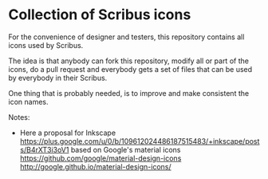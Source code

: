 # Collection of Scribus icons

For the convenience of designer and testers, this repository contains all icons used by Scribus.

The idea is that anybody can fork this repository, modify all or part of the icons, do a pull request and everybody gets a set of files that can be used by everybody in their Scribus.

One thing that is probably needed, is to improve and make consistent the icon names.

Notes:

- Here a proposal for Inkscape  
  <https://plus.google.com/u/0/b/109612024486187515483/+inkscape/posts/B4rXT3i3oV1>
  based on Google's material icons  
  https://github.com/google/material-design-icons  
  http://google.github.io/material-design-icons/
